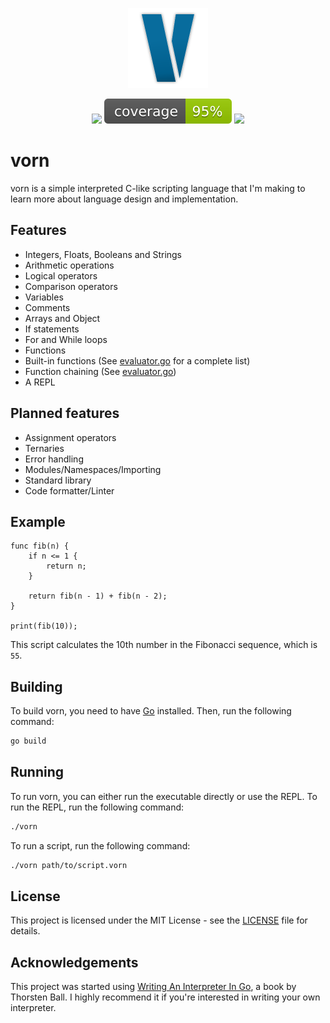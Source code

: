 <p align="center"><img src="./assets/vorn.svg" width="128" height="128"></p>

<p align="center">
<img src="https://github.com/iskandervdh/vorn/actions/workflows/test.yml/badge.svg?branch=main">
<img src="https://raw.githubusercontent.com/iskandervdh/vorn/badges/.badges/main/coverage.svg">
<img src="https://img.shields.io/github/v/tag/iskandervdh/vorn?label=version&color=blue">
</p>

# vorn

vorn is a simple interpreted C-like scripting language that I'm making to learn more about language design and implementation.

## Features

* Integers, Floats, Booleans and Strings
* Arithmetic operations
* Logical operators
* Comparison operators
* Variables
* Comments
* Arrays and Object
* If statements
* For and While loops
* Functions
* Built-in functions (See [evaluator.go](evaluator/evaluator.go#L54) for a complete list)
* Function chaining (See [evaluator.go](evaluator/evaluator.go#L87))
* A REPL

## Planned features

* Assignment operators
* Ternaries
* Error handling
* Modules/Namespaces/Importing
* Standard library
* Code formatter/Linter

## Example

```vorn
func fib(n) {
    if n <= 1 {
        return n;
    }

    return fib(n - 1) + fib(n - 2);
}

print(fib(10));
```

This script calculates the 10th number in the Fibonacci sequence, which is `55`.

## Building

To build vorn, you need to have [Go](https://golang.org/) installed. Then, run the following command:

```sh
go build
```

## Running

To run vorn, you can either run the executable directly or use the REPL. To run the REPL, run the following command:

```sh
./vorn
```

To run a script, run the following command:

```sh
./vorn path/to/script.vorn
```

## License

This project is licensed under the MIT License - see the [LICENSE](LICENSE) file for details.

## Acknowledgements

This project was started using [Writing An Interpreter In Go](https://interpreterbook.com/), a book by Thorsten Ball. I highly recommend it if you're interested in writing your own interpreter.
